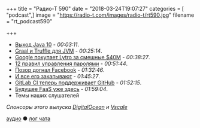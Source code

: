 +++
title = "Радио-Т 590"
date = "2018-03-24T19:07:27"
categories = [ "podcast",]
image = "https://radio-t.com/images/radio-t/rt590.jpg"
filename = "rt_podcast590"

+++

- [Выход Java 10](https://blogs.oracle.com/java-platform-group/introducing-java-se-10) - *00:03:11*.
- [Graal и Truffle для JVM](https://zeroturnaround.com/rebellabs/graal-and-truffle-for-polyglot-languages-on-jvm/) - *00:25:14*.
- [Google покупает Lytro за смешные $40M](https://techcrunch.com/2018/03/20/sources-google-is-buying-lytro-for-about-40m/) - *00:38:27*.
- [12 правил управления паролями](https://cloudplatform.googleblog.com/2018/01/12-best-practices-for-user-account.html) - *00:51:44*.
- [Позор догнал Facebook](https://thenextweb.com/facebook/2018/03/21/facebook-is-tainted-is-it-time-to-find-greener-pastures/) - *01:32:46*.
- [И все его закапывают](https://www.theverge.com/2018/3/20/17145200/brian-acton-delete-facebook-whatsapp) - *01:45:27*.
- [GitLab CI теперь поддерживает GitHub](https://techcrunch.com/2018/03/22/gitlab-adds-support-for-github/) - *01:52:15*.
- [Будущее FааS уже здесь](https://diginomica.com/2018/03/23/aws-lambda-kubernetes-future-serverless/) - *01:59:04*.
- Темы наших слушателей

*Спонсоры этого выпуска [DigitalOcean](https://www.digitalocean.com) и [Vscale](http://bit.ly/radio-t_vscale)*


[аудио](http://cdn.radio-t.com/rt_podcast590.mp3) ● [лог чата](http://chat.radio-t.com/logs/radio-t-590.html)
<audio src="http://cdn.radio-t.com/rt_podcast590.mp3" preload="none"></audio>